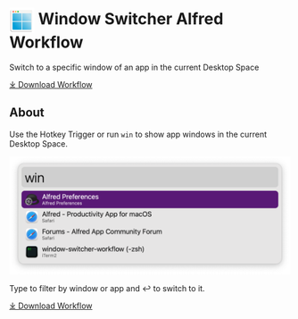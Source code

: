 # <img src='Workflow/icon.png' width='45' align='center' alt='icon'> Window Switcher Alfred Workflow

Switch to a specific window of an app in the current Desktop Space

<a href='https://github.com/alfredapp/window-switcher-workflow/releases/latest/download/Window.Switcher.alfredworkflow'>⤓ Download Workflow</a>

## About

Use the Hotkey Trigger or run `win` to show app windows in the current Desktop Space.

![Alfred search for win](Workflow/images/about/win.png)

Type to filter by window or app and ↩ to switch to it.

<a href='https://github.com/alfredapp/window-switcher-workflow/releases/latest/download/Window.Switcher.alfredworkflow'>⤓ Download Workflow</a>
